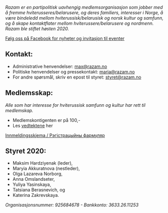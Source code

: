 *Razam er en partipolitisk uavhengig medlemsorganisasjon som jobber med å fremme hviterusseres/belarusere, og deres familiers, interesser i Norge, å være bindeledd mellom hviterussisk/belarusisk og norsk kultur og samfunn, og å skape kontaktflater mellom hviterussere/belarusere og nordmenn. Razam ble stiftet høsten 2020.*

[Følg oss på Facebook for nyheter og invitasjon til eventer](https://www.facebook.com/razam.norge)

## Kontakt:
* Administrative henvendelser: max@razam.no
* Politiske henvendelser og pressekontakt: maria@razam.no
* For andre spørsmål, skriv en epost til styret: styret@razam.no

## Medlemsskap:
*Alle som har interesse for hviterussisk samfunn og kultur har rett til medlemskap.*
* Medlemskontigenten er på 100,-
* Les [vedtektene](/Vedtekter.pdf) her

[Innmeldingsskjema / Рэгістрацыйны фармуляр](https://bit.ly/Razam)

## Styret 2020:
* Maksim Hardziyenak (leder),
* Maryia Akkuratnova (nestleder), 
* Olga Lazareva Norborg, 
* Anna Omslandseter, 
* Yuliya Yasinskaya, 
* Tatsiana Berasnevich, og 
* Katerina Zakrevskaya.

*Organisasjonsnummer: 925684678 - Bankkonto: 3633.26.11253*
